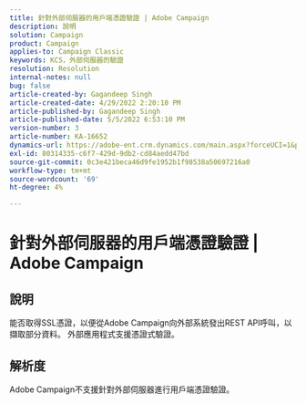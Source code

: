 ```yaml
---
title: 針對外部伺服器的用戶端憑證驗證 | Adobe Campaign
description: 說明
solution: Campaign
product: Campaign
applies-to: Campaign Classic
keywords: KCS，外部伺服器的驗證
resolution: Resolution
internal-notes: null
bug: false
article-created-by: Gagandeep Singh
article-created-date: 4/29/2022 2:20:10 PM
article-published-by: Gagandeep Singh
article-published-date: 5/5/2022 6:53:10 PM
version-number: 3
article-number: KA-16652
dynamics-url: https://adobe-ent.crm.dynamics.com/main.aspx?forceUCI=1&pagetype=entityrecord&etn=knowledgearticle&id=5b70dc75-c7c7-ec11-a7b6-0022480a1de4
exl-id: 80314335-c6f7-429d-9db2-cd84aedd47bd
source-git-commit: 0c3e421beca46d9fe1952b1f98538a50697216a0
workflow-type: tm+mt
source-wordcount: '69'
ht-degree: 4%

---
```


# 針對外部伺服器的用戶端憑證驗證 | Adobe Campaign

## 說明


能否取得SSL憑證，以便從Adobe Campaign向外部系統發出REST API呼叫，以擷取部分資料。 外部應用程式支援憑證式驗證。


## 解析度


Adobe Campaign不支援針對外部伺服器進行用戶端憑證驗證。
